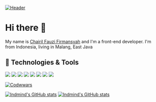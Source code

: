 [![Header](./assets/readme_header.png "Header")](https://martinheinz.dev/)

# Hi there 👋
My name is [Chairil Fauzi Firmansyah](https://chafau.github.io) and I'm a front-end developer. I'm from Indonesia, living in Malang, East Java

## 🔧 Technologies & Tools
![](https://img.shields.io/badge/OS-Windows-informational?style=flat&logo=Windows&logoColor=white&color=0078D6)
![](https://img.shields.io/badge/Editor-VSCode-informational?style=flat&logo=visual-studio-code&logoColor=white&color=007ACC)
![](https://img.shields.io/badge/Code-JavaScript-informational?style=flat&logo=javascript&logoColor=white&color=F7DF1E)
![](https://img.shields.io/badge/Code-PHP-informational?style=flat&logo=php&logoColor=white&color=777BB4)
![](https://img.shields.io/badge/Code-Vue-informational?style=flat&logo=vue.js&logoColor=white&color=4FC08D)
![](https://img.shields.io/badge/Code-Laravel-informational?style=flat&logo=laravel&logoColor=white&color=FF2D20)
![](https://img.shields.io/badge/Code-Dart-informational?style=flat&logo=dart&logoColor=white&color=02569B)
![](https://img.shields.io/badge/Code-Flutter-informational?style=flat&logo=flutter&logoColor=white&color=0175C2)

[![Codwwars](https://www.codewars.com/users/indmind/badges/large)](https://www.codewars.com/users/indmind)

[![Indmind's GitHub stats](https://github-readme-stats.vercel.app/api?username=chafau&show_icons=true&line_height=27&count_private=true&title_color=ffffff&text_color=c9cacc&icon_color=0175C2&bg_color=1d1f21)](https://github.com/anuraghazra/github-readme-stats)
[![Indmind's GitHub stats](https://github-readme-stats.vercel.app/api/top-langs/?username=chafau&hide=html&title_color=ffffff&text_color=c9cacc&icon_color=2bbc8a&bg_color=1d1f21)](https://github.com/anuraghazra/github-readme-stats)
